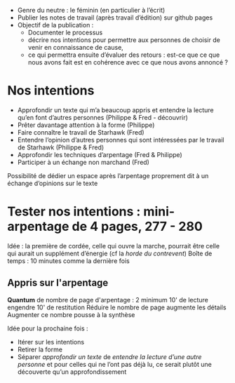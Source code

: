 * Genre du neutre : le féminin (en particulier à l’écrit)
* Publier les notes de travail (après travail d’édition) sur github pages
* Objectif de la publication : 
  - Documenter le processus
  - décrire nos intentions pour permettre aux personnes de choisir de venir en connaissance de cause,
  - ce qui permettra ensuite d’évaluer des retours : est-ce que ce que nous avons fait est en cohérence avec ce que nous avons annoncé ?

# Nos intentions
* Approfondir un texte qui m’a beaucoup appris et entendre la lecture qu’en font d’autres personnes (Philippe & Fred - découvrir)
* Prêter davantage attention à la forme (Philippe)
* Faire connaître le travail de Starhawk (Fred)
* Entendre l’opinion d’autres personnes qui sont intéressées par le travail de Starhawk (Philippe & Fred)
* Approfondir les techniques d’arpentage (Fred & Philippe)
* Participer à un échange non marchand (Fred)

Possibilité de dédier un espace après l’arpentage proprement dit à un échange d’opinions sur le texte

# Tester nos intentions : mini-arpentage de 4 pages, 277 - 280
Idée : la première de cordée, celle qui ouvre la marche, pourrait être celle qui aurait un supplément d’énergie (cf la _horde du contrevent_)
Boîte de temps : 10 minutes comme la dernière fois


## Appris sur l'arpentage
**Quantum** de nombre de page d'arpentage : 2 minimum
10' de lecture engendre 10' de restitution
Réduire le nombre de page augmente les détails
Augmenter ce nombre pousse à la synthèse

Idée pour la prochaine fois :
* Itérer sur les intentions
* Retirer la forme
* Séparer _approfondir un texte_ de _entendre la lecture d’une autre personne_
et pour celles qui ne l’ont pas déjà lu, ce serait plutôt une découverte qu’un approfondissement
